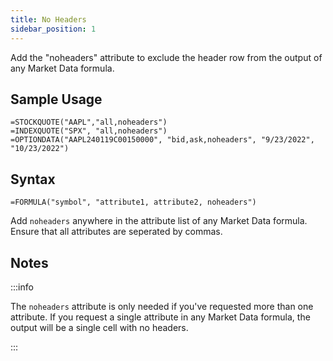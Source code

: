 ```yaml
---
title: No Headers
sidebar_position: 1
---
```


Add the "noheaders" attribute to exclude the header row from the output of any Market Data formula.

## Sample Usage
```excel-formula
=STOCKQUOTE("AAPL","all,noheaders")
=INDEXQUOTE("SPX", "all,noheaders")
=OPTIONDATA("AAPL240119C00150000", "bid,ask,noheaders", "9/23/2022", "10/23/2022")
```

## Syntax
```excel-formula
=FORMULA("symbol", "attribute1, attribute2, noheaders")
```

Add `noheaders` anywhere in the attribute list of any Market Data formula. Ensure that all attributes are seperated by commas.

## Notes

:::info

The `noheaders` attribute is only needed if you've requested more than one attribute. If you request a single attribute in any Market Data formula, the output will be a single cell with no headers.

:::
